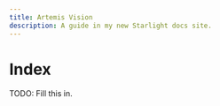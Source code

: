```yaml
---
title: Artemis Vision
description: A guide in my new Starlight docs site.
---
```

# Index

TODO: Fill this in.
